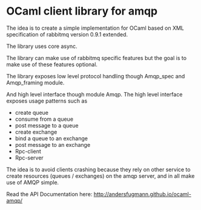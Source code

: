 OCaml client library for amqp
=============================

The idea is to create a simple implementation for OCaml based
on XML specification of rabbitmq version 0.9.1 extended.

The library uses core async.

The library can make use of rabbitmq specific features
but the goal is to make use of these features optional.

The library exposes low level protocol handling though
Amqp_spec and Amqp_framing module.

And high level interface though module Amqp.
The high level interface exposes usage patterns such as
 * create queue
 * consume from a queue
 * post message to a queue
 * create exchange
 * bind a queue to an exchange
 * post message to an exchange
 * Rpc-client
 * Rpc-server

The idea is to avoid clients crashing because they rely on other service to create resources (queues / exchanges) on the amqp server, and in all make use of AMQP simple.

Read the API Documentation here: http://andersfugmann.github.io/ocaml-amqp/
